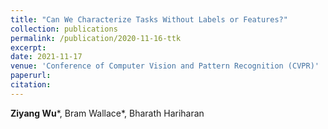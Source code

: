 ```yaml
---
title: "Can We Characterize Tasks Without Labels or Features?"
collection: publications
permalink: /publication/2020-11-16-ttk
excerpt: 
date: 2021-11-17
venue: 'Conference of Computer Vision and Pattern Recognition (CVPR)'
paperurl: 
citation: 
---
```

**Ziyang Wu**\*, Bram Wallace\*, Bharath Hariharan

<!-- [Download paper here](https://www.dropbox.com/s/ep61vi8ku6ec3fa/CVPR2021_submission.pdf?dl=0) -->
